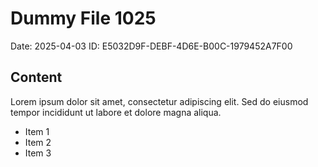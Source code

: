 # Dummy File 1025

Date: 2025-04-03
ID: E5032D9F-DEBF-4D6E-B00C-1979452A7F00

## Content

Lorem ipsum dolor sit amet, consectetur adipiscing elit.
Sed do eiusmod tempor incididunt ut labore et dolore magna aliqua.

* Item 1
* Item 2
* Item 3
